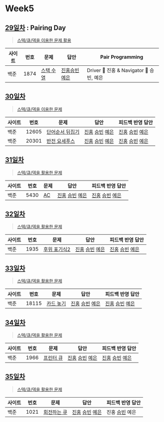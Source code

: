 # Week5

## [29일차](Day29) : Pairing Day

> [스텍/큐/덱을 이용한 문제 활용](https://www.acmicpc.net/group/workbook/view/9797/29606)

| 사이트 | 번호 | 문제                 | 답안                | Pair Programming    |
| ------ | ---- | -------------------- | ------------------- | ------------------- |
| 백준   | 1874 | [스택 수열](https://www.acmicpc.net/problem/1874) | [진홍승빈예은](Day29/bj1874_kjhwsblye.java) | Driver 🚗 진홍 & Navigator 🧭 승빈, 예은 |

## [30일차](Day30)

> [스텍/큐/덱을 이용한 문제](https://www.acmicpc.net/group/workbook/view/9797/29665)

| 사이트 | 번호 | 문제                 | 답안                | 피드백 반영 답안    |
| ------ | ---- | -------------------- | ------------------- | ------------------- |
| 백준   | 12605 | [단어순서 뒤집기](https://www.acmicpc.net/problem/12605) | [진홍](Day30/bj12605_kjh.java) [승빈](Day30/bj12605_wsb.java) [예은](Day30/bj12605_lye.cs) | [진홍](Day30/bj12605_kjh.java) [승빈](Day30/bj12605_wsb.java) [예은](Day30/bj12605_lye.cs) |
| 백준   | 20301 | [반전 요세푸스](https://www.acmicpc.net/problem/20301) | [진홍](Day30/bj20301_kjh.java) [승빈](Day30/bj20301_wsb.java) [예은](Day30/bj20301_lye.cs) | [진홍](Day30/bj20301_kjh.java) [승빈](Day30/bj20301_wsb.java) [예은](Day30/bj20301_lye.cs) |

## [31일차](Day31)

> [스텍/큐/덱을 활용한 문제](https://www.acmicpc.net/group/workbook/view/9797/29725)

| 사이트 | 번호 | 문제                 | 답안                | 피드백 반영 답안    |
| ------ | ---- | -------------------- | ------------------- | ------------------- |
| 백준   | 5430 | [AC](https://www.acmicpc.net/problem/5430) | [진홍](Day31/bj5430_kjh.java) [승빈](Day31/bj5430_wsb.java) [예은](Day31/bj5430_lye.cs) | [진홍](Day31/bj5430_kjh.java) [승빈](Day31/bj5430_wsb_fb.java) [예은](Day31/bj5430_lye.cs) |

## [32일차](Day32)

> [스텍/큐/덱을 활용한 문제](https://www.acmicpc.net/group/workbook/view/9797/29771)

| 사이트 | 번호 | 문제                 | 답안                | 피드백 반영 답안    |
| ------ | ---- | -------------------- | ------------------- | ------------------- |
| 백준   | 1935    | [후위 표기식2](https://www.acmicpc.net/problem/1935) | [진홍](Day32/bj1935_kjh.java) [승빈](Day32/bj1935_wsb.java) [예은](Day32/bj1935_lye.cs) | [진홍](Day32/bj1935_kjh.java) [승빈](Day32/bj1935_wsb_fb.java) [예은](Day32/bj1935_lye.cs) |

## [33일차](Day33)

> [스텍/큐/덱을 활용한 문제](https://www.acmicpc.net/group/workbook/view/9797/29822)

| 사이트 | 번호 | 문제                 | 답안                | 피드백 반영 답안    |
| ------ | ---- | -------------------- | ------------------- | ------------------- |
| 백준   | 18115 | [카드 놓기](https://www.acmicpc.net/problem/18115) | [진홍](Day33/bj18115_kjh.java) [승빈](Day33/bj18115_wsb.java) [예은](Day33/bj18115_lye.cs) | [진홍](Day33/bj18115_kjh.java) [승빈](Day33/bj18115_wsb_fb.java) [예은](Day33/bj18115_lye.cs) |

## [34일차](Day34)

> [스텍/큐/덱을 활용한 문제](https://www.acmicpc.net/group/workbook/view/9797/29848)

| 사이트 | 번호 | 문제                 | 답안                | 피드백 반영 답안    |
| ------ | ---- | -------------------- | ------------------- | ------------------- |
| 백준   | 1966    | [프린터 큐](https://www.acmicpc.net/problem/1966) | [진홍](Day34/bj1966_kjh.java) [승빈](Day34/bj1966_wsb.java) [예은](Day34/bj1966_lye.cs) | [진홍](Day34/bj1966_kjh_fb.java) [승빈](Day34/bj1966_wsb.java) [예은](Day34/bj1966_lye.cs) |

## [35일차](Day35)

> [스텍/큐/덱을 활용한 문제](https://www.acmicpc.net/group/workbook/view/9797/29852)

| 사이트 | 번호 | 문제                 | 답안                | 피드백 반영 답안    |
| ------ | ---- | -------------------- | ------------------- | ------------------- |
| 백준   | 1021    | [회전하는 큐](https://www.acmicpc.net/problem/1021) | [진홍](Day35/bj1021_kjh.java) [승빈](Day35/bj1021_wsb.java) [예은](Day35/bj1021_lye.cs) | 진홍 [승빈](Day35/bj1021_wsb_fb.java) 예은 |
